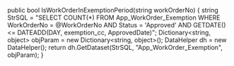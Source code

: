    public bool IsWorkOrderInExemptionPeriod(string workOrderNo)
   {
       string StrSQL = "SELECT COUNT(*) FROM App_WorkOrder_Exemption WHERE WorkOrderNo = @WorkOrderNo  AND Status = 'Approved'  AND GETDATE() <= DATEADD(DAY, exemption_cc, ApprovedDate)";
       Dictionary<string, object> objParam = new Dictionary<string, object>();
       DataHelper dh = new DataHelper();
       return dh.GetDataset(StrSQL, "App_WorkOrder_Exemption", objParam);
   }

